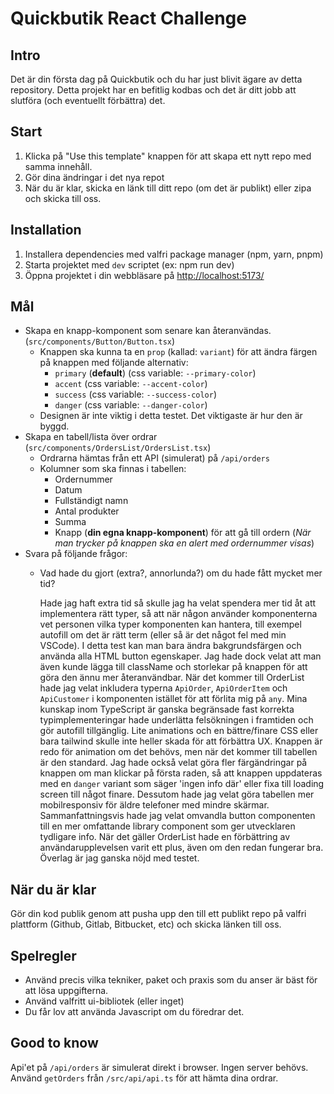 # Quickbutik React Challenge

## Intro

Det är din första dag på Quickbutik och du har just blivit ägare av detta repository. Detta projekt har en befitlig kodbas och det är ditt jobb att slutföra (och eventuellt förbättra) det.

## Start

1. Klicka på "Use this template" knappen för att skapa ett nytt repo med samma innehåll.
2. Gör dina ändringar i det nya repot
3. När du är klar, skicka en länk till ditt repo (om det är publikt) eller zipa och skicka till oss.

## Installation

1. Installera dependencies med valfri package manager (npm, yarn, pnpm)
2. Starta projektet med `dev` scriptet (ex: npm run dev)
3. Öppna projektet i din webbläsare på [http://localhost:5173/](http://localhost:5173/)

## Mål

- Skapa en knapp-komponent som senare kan återanvändas. (`src/components/Button/Button.tsx`)
  - Knappen ska kunna ta en `prop` (kallad: `variant`) för att ändra färgen på knappen med följande alternativ:
    - `primary` (**default**) (css variable: `--primary-color`)
    - `accent` (css variable: `--accent-color`)
    - `success` (css variable: `--success-color`)
    - `danger` (css variable: `--danger-color`)
  - Designen är inte viktig i detta testet. Det viktigaste är hur den är byggd.
- Skapa en tabell/lista över ordrar (`src/components/OrdersList/OrdersList.tsx`)
  - Ordrarna hämtas från ett API (simulerat) på `/api/orders`
  - Kolumner som ska finnas i tabellen:
    - Ordernummer
    - Datum
    - Fullständigt namn
    - Antal produkter
    - Summa
    - Knapp (**din egna knapp-komponent**) för att gå till ordern (_När man trycker på knappen ska en alert med ordernummer visas_)
- Svara på följande frågor:
  - Vad hade du gjort (extra?, annorlunda?) om du hade fått mycket mer tid?

    Hade jag haft extra tid så skulle jag ha velat spendera mer tid åt att implementera rätt typer, så att när någon använder komponenterna vet personen vilka typer komponenten kan hantera, till exempel autofill om det är rätt term (eller så är det något fel med min VSCode). I detta test kan man bara ändra bakgrundsfärgen och använda alla HTML button egenskaper. Jag hade dock velat att man även kunde lägga till className och storlekar på knappen för att göra den ännu mer återanvändbar. När det kommer till OrderList hade jag velat inkludera typerna `ApiOrder`, `ApiOrderItem` och `ApiCustomer` i komponenten istället för att förlita mig på `any`. Mina kunskap inom TypeScript är ganska begränsade fast korrekta typimplementeringar hade underlätta felsökningen i framtiden och gör autofill tillgänglig. Lite animations och en bättre/finare CSS eller bara tailwind skulle inte heller skada för att förbättra UX. Knappen är redo för animation om det behövs, men när det kommer till tabellen är den standard. Jag hade också velat göra fler färgändringar på knappen om man klickar på första raden, så att knappen uppdateras med en `danger` variant som säger 'ingen info där' eller fixa till loading screen till något finare. Dessutom hade jag velat göra tabellen mer mobilresponsiv för äldre telefoner med mindre skärmar. Sammanfattningsvis hade jag velat omvandla button componenten till en mer omfattande library component som ger utvecklaren tydligare info. När det gäller OrderList hade en förbättring av användarupplevelsen varit ett plus, även om den redan fungerar bra. Överlag är jag ganska nöjd med testet.

## När du är klar

Gör din kod publik genom att pusha upp den till ett publikt repo på valfri plattform (Github, Gitlab, Bitbucket, etc) och skicka länken till oss.

## Spelregler

- Använd precis vilka tekniker, paket och praxis som du anser är bäst för att lösa uppgifterna.
- Använd valfritt ui-bibliotek (eller inget)
- Du får lov att använda Javascript om du föredrar det.

## Good to know

Api'et på `/api/orders` är simulerat direkt i browser. Ingen server behövs.
Använd `getOrders` från `/src/api/api.ts` för att hämta dina ordrar.
